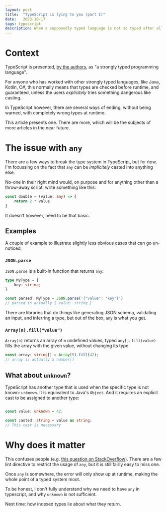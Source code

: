 ```yaml
---
layout: post
title:  "TypeScript is lying to you (part I)"
date:   2023-10-17
tags: typescript
description: When a supposedly typed language is not so typed after all
---
```


# Context

TypeScript is presented, [ by the authors](https://www.typescriptlang.org/]), as "a strongly typed programming language".

For anyone who has worked with other strongly typed languages, like Java, Kotlin, C#, this normally means that types are checked before runtime, and guaranteed, unless the users _explicitely_ tries something dangerous like casting.

In TypeScript however, there are several ways of ending, without being warned, with completely wrong types at runtime.

This article presents one. There are more, which will be the subjects of more articles in the near future.

# The **issue** with `any`

There are a few ways to break the type system in TypeScript, but for ńow, I'm focussing on the fact that `any` can be _implicitely_ casted into anything else.

No-one in their right mind would, on purpose and for anything other than a throw-away script, write something like this:

```ts
const double = (value: any) => {
    return 2 * value
}
```

It doesn't however, need to be that basic.

## Examples

A couple of example to illustrate slightly less obvious cases that can go un-noticed.

### `JSON.parse`

`JSON.parse` is a built-in function that returns `any`:

```ts
type MyType = {
    key: string;
}

const parsed: MyType = JSON.parse('{"value": "key"}')
// parsed is actually { value: string }
```

There are libraries that do things like generating JSON schema, validating an input, and inferring a type, but out of the box, `any` is what you get.

### `Array(n).fill("value")`

`Array(n)` returns an array of `n` undefined values, typed `any[]`. `fill(value)` fills the array with the given value, without changing its type.

```ts
const array: string[] = Array(5).fill(42);
// array is actually a number[]
```

## What about `unknown`?

TypeScript has another type that is used when the specific type is not known: `unknown`. It is equivalent to Java's `Object`. And it requires an explicit cast to be assigned to another type:

```ts

const value: unknown = 42;

const casted: string = value as string;
// This cast is necessary
```

# Why does it matter

This confuses people (e.g. [this question on StackOverflow](https://stackoverflow.com/questions/77117464/why-does-typescript-donst-do-typecheck-on-a-2d-array)). There are a few lint directive to restrict the usage of `any`, but it is still fairly easy to miss one.

Once `any` is somewhere, the error will only show up at runtime, making the whole point of a typed system moot.

To be honest, I don't fully understand why we need to have `any` in typescript, and why `unknown` is not sufficient.

Next time: how indexed types lie about what they return.